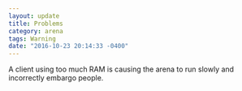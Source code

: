 ```yaml
---
layout: update
title: Problems
category: arena
tags: Warning
date: "2016-10-23 20:14:33 -0400"
---
```


A client using too much RAM is causing the arena to run slowly and incorrectly embargo people.
